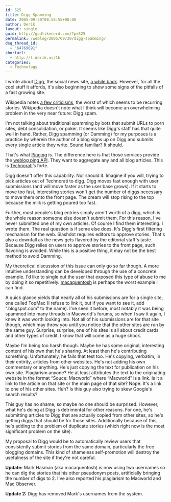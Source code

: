```yaml
---
id: 525
title: Digg Spamming
date: 2005-09-30T08:58:55+00:00
author: Derik
layout: single
guid: http://godlikenerd.com/?p=525
permalink: /weblog/2005/09/30/digg-spamming/
dsq_thread_id:
  - "64769691"
shorturl:
  - http://l.derik.us/1h
categories:
  - Technology
---
```

I wrote about [Digg](http://digg.com), the social news site, [a while back](http://godlikenerd.com/weblog/2005/08/22/digg-it-dugg-it-good/). However, for all the cool stuff it affords, it's also beginning to show some signs of the pitfalls of a fast growing site.

Wikipedia notes [a few criticisms](http://en.wikipedia.org/wiki/Digg#Criticisms), the worst of which seems to be recurring stories. Wikipedia doesn't note what I think will become an overwhelming problem in the very near future: Digg spam.

I'm not talking about traditional spamming by bots that submit URLs to porn sites, debt consolidation, or poker. It seems like Digg's staff has that quite well in hand. Rather, Digg spamming (or Damming) for my purposes is a practice by wherein the author of a blog signs up on Digg and submits every single article they write. Sound familiar? It should.

That's what [Pinging](http://pingomatic.com/about/) is. The difference here is that those services provide the [weblog ping API](http://www.xmlrpc.com/weblogsCom). They want to aggregate any and all blog articles. This is [Technorati](http://www.technorati.com)&#8216;s forte.

Digg doesn't offer this capability. Nor should it. Imagine if you will, trying to pick articles out of Technorati to digg. Digg moves fast enough with user submissions (and will move faster as the user base grows). If it starts to move too fast, interesting stories won't get the number of diggs necessary to move them onto the front page. The cream will stop rising to the top because the milk is getting poured too fast.

Further, most people's blog entries simply aren't worth of a digg, which is the whole reason someone else doesn't submit them. For this reason, I've never submitted one of my own articles. Of course I find them interesting. I wrote them. The real question is if some else does. It's Digg's first filtering mechanism for the web. Slashdot requires editors to approve stories. That's also a downfall as the news gets flavored by the editorial staff's taste. Because Digg relies on users to approve stories to the front page, such flavoring is avoided. While this is a positive thing, it may not be the best method to avoid Damming.

My theoretical discussion of this issue can only go so far though. A more intuitive understanding can be developed through the use of a concrete example. I'd like to single out the user that exposed this type of abuse to me by doing it so repetitively. [macaquentosh](http://digg.com/users/macaquentosh) is perhaps the worst example I can find.

A quick glance yields that nearly all of his submissions are for a single site, one called TopMac (I refuse to link it, but if you want to see it, add &#8220;.blogspot.com&#8221; to the name). I've seen it before, most notably it was being spammed into many threads in Macworld's forums, so when I saw it again, I knew it was worth looking into. Not all of his submissions are for that site though, which may throw you until you notice that the other sites are run by the same guy. Surprise, surprise, one of his sites is all about credit cards and other types of credit. I know that will come as a huge shock.

Maybe I'm being too harsh though. Maybe he has some original, interesting content of his own that he's sharing. At least then he's contributing something. Unfortunately, he fails that test too. He's copying, verbatim, in their entirity, articles from other websites. He's not adding his own commentary or anything. He's just copying the text for publication on his own site. Plagiarism anyone? He at least attributes the text to the originating website in the format &#8220;Souce: Macworld&#8221; where &#8220;Macworld&#8221; is a link. Is it a link to the article on that site or the main page of that site? Nope. It's a link to one of his other sites. Huh? Is this guy also trying to skew Google's search results?

This guy has no shame, so maybe no one should be surprised. However, what he's doing at Digg is detrimental for other reasons. For one, he's submitting articles to Digg that are actually copied from other sites, so he's getting diggs that should be for those sites. Additionally because of this, he's adding to the problem of duplicate stories (which right now is the most significant problem on the site).

My proposal to Digg would be to automatically review users that consistently submit stories from the same domain, particularly the free blogging domains. This kind of shameless self-promotion will destroy the usefulness of the site if they're not careful.

**Update:** Mark Hasman (aka macaquentosh) is now using two usernames so he can dig the stories that his other pseudonym posts, artificially bringing the number of digs to 2. I've also reported his plagiarism to Macworld and Mac Observer.

**Update 2:** Digg has removed Mark's usernames from the system.